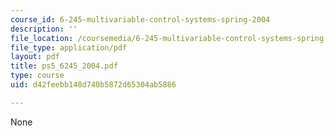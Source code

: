 ```yaml
---
course_id: 6-245-multivariable-control-systems-spring-2004
description: ''
file_location: /coursemedia/6-245-multivariable-control-systems-spring-2004/d42feebb148d740b5872d65304ab5886_ps5_6245_2004.pdf
file_type: application/pdf
layout: pdf
title: ps5_6245_2004.pdf
type: course
uid: d42feebb148d740b5872d65304ab5886

---
```

None